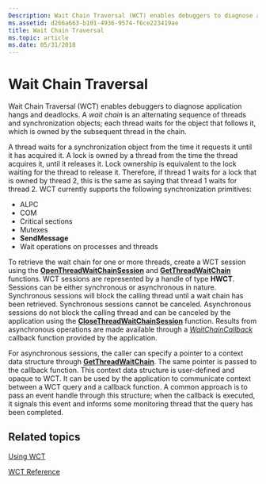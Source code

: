```yaml
---
Description: Wait Chain Traversal (WCT) enables debuggers to diagnose application hangs and deadlocks.
ms.assetid: d266a663-b101-4936-9574-f6ce223419ae
title: Wait Chain Traversal
ms.topic: article
ms.date: 05/31/2018
---
```


# Wait Chain Traversal

Wait Chain Traversal (WCT) enables debuggers to diagnose application hangs and deadlocks. A *wait chain* is an alternating sequence of threads and synchronization objects; each thread waits for the object that follows it, which is owned by the subsequent thread in the chain.

A thread waits for a synchronization object from the time it requests it until it has acquired it. A lock is owned by a thread from the time the thread acquires it, until it releases it. Lock ownership is equivalent to the lock waiting for the thread to release it. Therefore, if thread 1 waits for a lock that is owned by thread 2, this is the same as saying that thread 1 waits for thread 2. WCT currently supports the following synchronization primitives:

-   ALPC
-   COM
-   Critical sections
-   Mutexes
-   **SendMessage**
-   Wait operations on processes and threads

To retrieve the wait chain for one or more threads, create a WCT session using the [**OpenThreadWaitChainSession**](/windows/desktop/api/Wct/nf-wct-openthreadwaitchainsession) and [**GetThreadWaitChain**](/windows/desktop/api/Wct/nf-wct-getthreadwaitchain) functions. WCT sessions are represented by a handle of type **HWCT**. Sessions can be either synchronous or asynchronous in nature. Synchronous sessions will block the calling thread until a wait chain has been retrieved. Synchronous sessions cannot be canceled. Asynchronous sessions do not block the calling thread and can be canceled by the application using the [**CloseThreadWaitChainSession**](/windows/desktop/api/Wct/nf-wct-closethreadwaitchainsession) function. Results from asynchronous operations are made available through a [*WaitChainCallback*](https://msdn.microsoft.com/en-us/library/ms681421(v=VS.85).aspx) callback function provided by the application.

For asynchronous sessions, the caller can specify a pointer to a context data structure through [**GetThreadWaitChain**](/windows/desktop/api/Wct/nf-wct-getthreadwaitchain). The same pointer is passed to the callback function. This context data structure is user-defined and opaque to WCT. It can be used by the application to communicate context between a WCT query and a callback function. A common approach is to pass an event handle through this structure; when the callback is executed, it signals this event and informs some monitoring thread that the query has been completed.

## Related topics

<dl> <dt>

[Using WCT](using-wct.md)
</dt> <dt>

[WCT Reference](wct-reference.md)
</dt> </dl>

 

 



